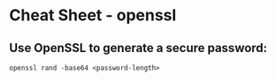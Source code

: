 # Cheat Sheet - openssl

## Use OpenSSL to generate a secure password:
```shell
openssl rand -base64 <password-length>
```

<!--
PLACEHOLDER
-->